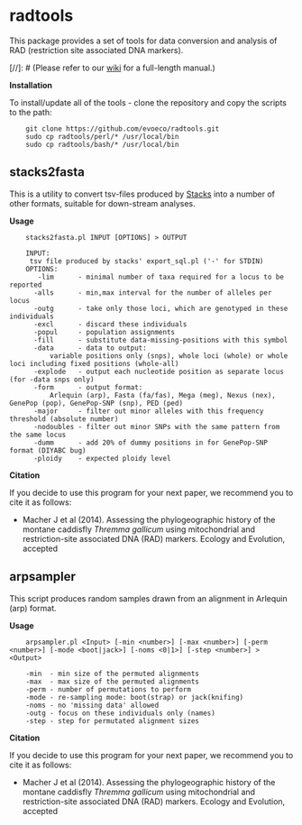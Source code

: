
radtools
=======

This package provides a set of tools for data conversion and analysis of RAD (restriction site associated DNA markers).

[//]: # (Please refer to our [wiki](https://github.com/evoeco/radtools/wiki) for a full-length manual.)

**Installation**

To install/update all of the tools - clone the repository and copy the scripts to the path:

        git clone https://github.com/evoeco/radtools.git
        sudo cp radtools/perl/* /usr/local/bin
        sudo cp radtools/bash/* /usr/local/bin

stacks2fasta
--------------

This is a utility to convert tsv-files produced by [Stacks](http://creskolab.uoregon.edu/stacks) into a number of other formats, suitable for down-stream analyses.

**Usage**

        stacks2fasta.pl INPUT [OPTIONS] > OUTPUT

        INPUT:
         tsv file produced by stacks' export_sql.pl ('-' for STDIN)
        OPTIONS:
           -lim      - minimal number of taxa required for a locus to be reported
          -alls      - min,max interval for the number of alleles per locus
          -outg      - take only those loci, which are genotyped in these individuals
          -excl      - discard these individuals
          -popul     - population assignments
          -fill      - substitute data-missing-positions with this symbol
          -data      - data to output:
              variable positions only (snps), whole loci (whole) or whole loci including fixed positions (whole-all)
          -explode   - output each nucleotide position as separate locus (for -data snps only)
          -form      - output format:
              Arlequin (arp), Fasta (fa/fas), Mega (meg), Nexus (nex), GenePop (pop), GenePop-SNP (snp), PED (ped)
          -major     - filter out minor alleles with this frequency threshold (absolute number)
          -nodoubles - filter out minor SNPs with the same pattern from the same locus
          -dumm      - add 20% of dummy positions in for GenePop-SNP format (DIYABC bug)
          -ploidy    - expected ploidy level

**Citation**

If you decide to use this program for your next paper, we recommend you to cite it as follows:

* Macher J et al (2014). Assessing the phylogeographic history of the montane caddisfly *Thremma gallicum* using mitochondrial and restriction-site associated DNA (RAD) markers. Ecology and Evolution, accepted

arpsampler
--------------

This script produces random samples drawn from an alignment in Arlequin (arp) format.

**Usage**

        arpsampler.pl <Input> [-min <number>] [-max <number>] [-perm <number>] [-mode <boot|jack>] [-noms <0|1>] [-step <number>] > <Output>

        -min  - min size of the permuted alignments
        -max  - max size of the permuted alignments
        -perm - number of permutations to perform
        -mode - re-sampling mode: boot(strap) or jack(knifing)
        -noms - no 'missing data' allowed
        -outg - focus on these individuals only (names)
        -step - step for permutated alignment sizes

**Citation**

If you decide to use this program for your next paper, we recommend you to cite it as follows:

* Macher J et al (2014). Assessing the phylogeographic history of the montane caddisfly *Thremma gallicum* using mitochondrial and restriction-site associated DNA (RAD) markers. Ecology and Evolution, accepted

